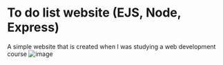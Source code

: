 # To do list website (EJS, Node, Express)
A simple website that is created when I was studying a web development course
![image](https://user-images.githubusercontent.com/78774658/120683384-c0f8d100-c4c7-11eb-845a-69045e624881.png)

